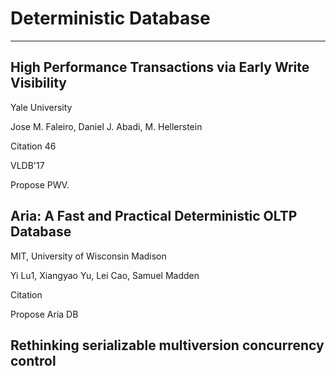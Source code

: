 # Deterministic Database

---

## High Performance Transactions via Early Write Visibility

Yale University

Jose M. Faleiro, Daniel J. Abadi, M. Hellerstein

Citation 46

VLDB'17

Propose PWV.

## Aria: A Fast and Practical Deterministic OLTP Database

MIT, University of Wisconsin Madison

Yi Lu1, Xiangyao Yu, Lei Cao, Samuel Madden

Citation 

Propose Aria DB

## Rethinking serializable multiversion concurrency control